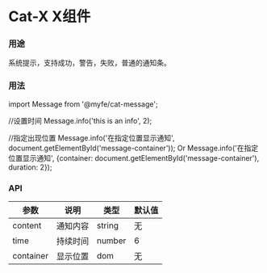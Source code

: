 # Cat-X X组件

### 用途
系统提示，支持成功，警告，失败，普通的通知条。

### 用法

import Message from '@myfe/cat-message';

//设置时间
Message.info('this is an info', 2);

//指定出现位置
Message.info('在指定位置显示通知', document.getElementById('message-container'));
Or
Message.info('在指定位置显示通知', {container: document.getElementById('message-container'), duration: 2});

### API

参数 | 说明 | 类型 | 默认值
-------- | ------- | ------ | --
content  | 通知内容  | string | 无
time     | 持续时间  | number | 6
container| 显示位置 | dom    | 无
